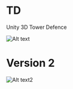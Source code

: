 # TD
Unity 3D Tower Defence


![Alt text](https://i.imgur.com/3zyMtyH.jpg "Screenshot")

# Version 2
![Alt text2](https://imgur.com/5DpEL.jpg "Screenshot2")

